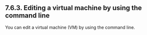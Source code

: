 ## 7.6.3. Editing a virtual machine by using the command line

You can edit a virtual machine (VM) by using the command line.

